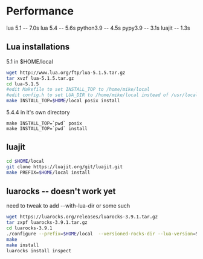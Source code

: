 # Performance

lua 5.1 -- 7.0s
lua 5.4 -- 5.6s
python3.9 -- 4.5s
pypy3.9 -- 3.1s
luajit -- 1.3s

## Lua installations

5.1 in $HOME/local

```sh
wget http://www.lua.org/ftp/lua-5.1.5.tar.gz
tar xvzf lua-5.1.5.tar.gz
cd lua-5.1.5
#edit Makefile to set INSTALL_TOP to /home/mike/local
#edit config.h to set LUA_DIR to /home/mike/local instead of /usr/local
make INSTALL_TOP=$HOME/local posix install
```

5.4.4 in it's own directory

```
make INSTALL_TOP=`pwd` posix
make INSTALL_TOP=`pwd` install
```

## luajit

```sh
cd $HOME/local
git clone https://luajit.org/git/luajit.git
make PREFIX=$HOME/local install
```

## luarocks -- doesn't work yet

need to tweak to add --with-lua-dir  or some such

```sh
wget https://luarocks.org/releases/luarocks-3.9.1.tar.gz
tar zxpf luarocks-3.9.1.tar.gz
cd luarocks-3.9.1
./configure --prefix=$HOME/local  --versioned-rocks-dir --lua-version=5.1 --with-lua-lib=$HOME/local/share/lua
make
make install
luarocks install inspect
```

